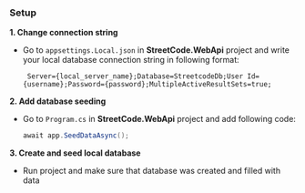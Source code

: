 ### Setup
  **1. Change connection string**  
   * Go to `appsettings.Local.json` in **StreetCode.WebApi** project and write your local database connection string in following format:
    
     ```
      Server={local_server_name};Database=StreetcodeDb;User Id={username};Password={password};MultipleActiveResultSets=true;
     ```

  **2. Add database seeding**
   - Go to `Program.cs` in **StreetCode.WebApi** project and add following code:

     ```csharp
     await app.SeedDataAsync(); 
     ```
     
  **3. Create and seed local database**  
   * Run project and make sure that database was created and filled with data

